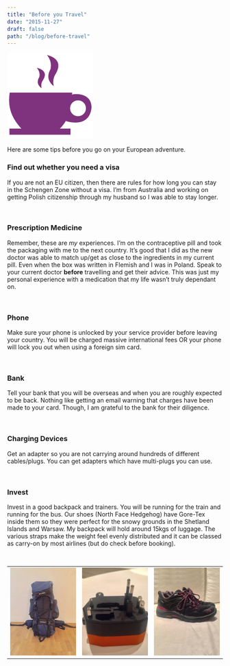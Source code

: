 ```yaml
---
title: "Before you Travel"
date: "2015-11-27"
draft: false
path: "/blog/before-travel"
---
```


![favicon-test](../images/favicon.png)

Here are some tips before you go on your European adventure.

<h3 class="text-color">Find out whether you need a visa</h3>
  <p>
    If you are not an EU citizen, then there are rules for how long you can stay in the Schengen Zone without a visa. I’m from Australia and working on getting Polish citizenship through my husband so I was able to stay longer.
  </p>

<br>

<h3 class="text-color">Prescription Medicine</h3>
  <p>
    Remember, these are <i>my</i> experiences. I’m on the contraceptive pill and took the packaging with me to the next country. It’s good that I did as the new doctor was able to match up/get as close to the ingredients in my current pill. Even when the box was written in Flemish and I was in Poland. Speak to your current doctor <b>before</b> travelling and get their advice. This was just my personal experience with a medication that my life wasn’t truly dependant on.
  </p>

<br>

<h3 class="text-color">Phone</h3>
  <p>
    Make sure your phone is unlocked by your service provider before leaving your country. You will be charged massive international fees OR your phone will lock you out when using a foreign sim card.
  </p>

<br>

<h3 class="text-color">Bank</h3>
  <p>
    Tell your bank that you will be overseas and when you are roughly expected to be back. Nothing like getting an email warning that charges have been made to your card. Though, I am grateful to the bank for their diligence.
  </p>

<br>

<h3 class="text-color">Charging Devices</h3>
  <p>
    Get an adapter so you are not carrying around hundreds of different cables/plugs. You can get adapters which have multi-plugs you can use. 
  </p>

<br>

<h3 class="text-color">Invest</h3>
  <p>
    Invest in a good backpack and trainers. You will be running for the train and running for the bus. Our shoes (North Face Hedgehog) have Gore-Tex inside them so they were perfect for the snowy grounds in the Shetland Islands and Warsaw. My backpack will hold around 15kgs of luggage. The various straps make the weight feel evenly distributed and it can be classed as carry-on by most airlines (but do check before booking).
  </p>

<br>

|                                         |                                       |                                     |
| :-------------------------------------: | :-----------------------------------: | :---------------------------------: |
| ![backpack](../images/1_a_backpack.jpg) | ![charger](../images/1_a_charger.jpg) | ![charger](../images/1_a_shoes.jpg) |
